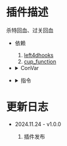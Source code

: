 # 插件描述
杀特回血、过关回血

* 依赖

    1.  [left4dhooks](https://forums.alliedmods.net/showthread.php?t=321696)
    2.  [cup_function](https://github.com/MopeCup/l4d2/tree/main/my%20plugins/cup)

* <details><summary>ConVar</summary>

    * cfg/sourcemod/health_return.cfg
    ```php
    //回复生命值累型<0: 实血, 1: 虚血>
    hr_return_type "0"
    //过关后低于此血量将回复到此<0: 不回复>
    hr_saferoom_naps "50"
    //基础回复血量
    hr_base_return "0.0"
    //技巧击杀提供回血倍率(推荐1.5)
    hr_skill_rate "1.0"
    //近战击杀提供回血倍率(推荐1.2)
    hr_melee_rate "1.0"
    //多远会被判定为远距离
    hr_far_distance "550.0"
    //远距离击杀提供的回血倍率(推荐1.5)
    hr_far_rate "1.0"
    //危险击杀提供的回血倍率(推荐2.0)
    hr_danger_rate "1.0"
    //爆头击杀提供的回血倍率(推荐2.0)
    hr_headshot_rate "1.0"
    //最大生命值
    hr_max_health "100"
    ```
</details>

* <details><summary>指令</summary>
    
    None
</details>

# 更新日志
    
* 2024.11.24 - v1.0.0

    1.  插件发布
